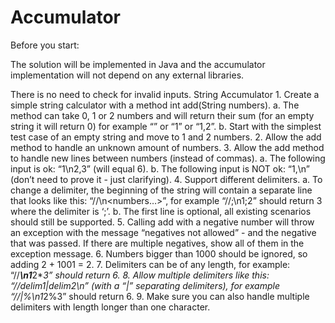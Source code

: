 Accumulator
===========

Before you start:

The solution will be implemented in Java and the accumulator implementation will not depend on any external libraries.

There is no need to check for invalid inputs.
String Accumulator
1.
Create a simple string calculator with a method int add(String numbers).
a.
The method can take 0, 1 or 2 numbers and will return their sum (for an empty string it will return 0) for example “” or “1” or “1,2”.
b.
Start with the simplest test case of an empty string and move to 1 and 2 numbers.
2.
Allow the add method to handle an unknown amount of numbers.
3.
Allow the add method to handle new lines between numbers (instead of commas).
a.
The following input is ok: “1\n2,3” (will equal 6).
b.
The following input is NOT ok: “1,\n” (don’t need to prove it - just clarifying).
4.
Support different delimiters.
a.
To change a delimiter, the beginning of the string will contain a separate line that looks like this: “//<delimiter>\n<numbers…>”, for example “//;\n1;2” should return 3 where the delimiter is ‘;’.
b.
The first line is optional, all existing scenarios should still be supported.
5.
Calling add with a negative number will throw an exception with the message “negatives not allowed” - and the negative that was passed. If there are multiple negatives, show all of them in the exception message.
6.
Numbers bigger than 1000 should be ignored, so adding 2 + 1001 = 2.
7.
Delimiters can be of any length, for example: “//***\n1***2***3” should return 6.
8.
Allow multiple delimiters like this: “//delim1|delim2\n” (with a “|” separating delimiters), for example “//*|%\n1*2%3” should return 6.
9.
Make sure you can also handle multiple delimiters with length longer than one character.
